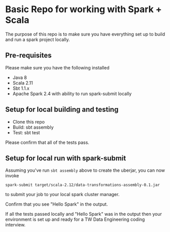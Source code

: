 # Basic Repo for working with Spark + Scala
The purpose of this repo is to make sure you have everything set up to build and run a spark project locally.

## Pre-requisites
Please make sure you have the following installed
* Java 8
* Scala 2.11
* Sbt 1.1.x
* Apache Spark 2.4 with ability to run spark-submit locally

## Setup for local building and testing
* Clone this repo
* Build: sbt assembly
* Test: sbt test

Please confirm that all of the tests pass.

## Setup for local run with spark-submit
Assuming you've run ```sbt assembly``` above to create the uberjar, you can now invoke
```
spark-submit target/scala-2.12/data-transformations-assembly-0.1.jar 
```
to submit your job to your local spark cluster manager.

Confirm that you see "Hello Spark" in the output.

If all the tests passed locally and "Hello Spark" was in the output then your environment is set up and ready for a TW Data Engineering coding interview.
